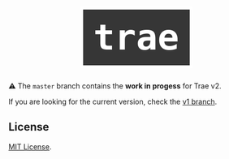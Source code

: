 <h1 align="center">
  <img src="https://github.com/Huemul/trae/blob/master/assets/logo.png" alt="trae">
</h1>

:warning: The `master` branch contains the **work in progess** for Trae v2.

If you are looking for the current version, check the
[v1 branch](https://github.com/Huemul/trae/tree/v1).

## License

[MIT License](https://github.com/Huemul/trae/blob/master/LICENSE).
